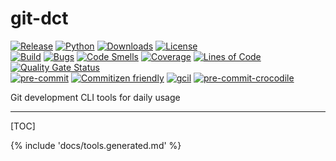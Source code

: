 # git-dct

[![Release](https://img.shields.io/pypi/v/git-dct?color=blue)](https://pypi.org/project/git-dct)
[![Python](https://img.shields.io/pypi/pyversions/git-dct?color=blue)](https://pypi.org/project/git-dct)
[![Downloads](https://img.shields.io/pypi/dm/git-dct?color=blue)](https://pypi.org/project/git-dct)
[![License](https://img.shields.io/gitlab/license/RadianDevCore/tools/git-dct?color=blue)](https://gitlab.com/RadianDevCore/tools/git-dct/-/blob/main/LICENSE)
<br />
[![Build](https://gitlab.com/RadianDevCore/tools/git-dct/badges/main/pipeline.svg)](https://gitlab.com/RadianDevCore/tools/git-dct/-/commits/main/)
[![Bugs](https://sonarcloud.io/api/project_badges/measure?project=RadianDevCore_git-dct&metric=bugs)](https://sonarcloud.io/dashboard?id=RadianDevCore_git-dct)
[![Code Smells](https://sonarcloud.io/api/project_badges/measure?project=RadianDevCore_git-dct&metric=code_smells)](https://sonarcloud.io/dashboard?id=RadianDevCore_git-dct)
[![Coverage](https://sonarcloud.io/api/project_badges/measure?project=RadianDevCore_git-dct&metric=coverage)](https://sonarcloud.io/dashboard?id=RadianDevCore_git-dct)
[![Lines of Code](https://sonarcloud.io/api/project_badges/measure?project=RadianDevCore_git-dct&metric=ncloc)](https://sonarcloud.io/dashboard?id=RadianDevCore_git-dct)
[![Quality Gate Status](https://sonarcloud.io/api/project_badges/measure?project=RadianDevCore_git-dct&metric=alert_status)](https://sonarcloud.io/dashboard?id=RadianDevCore_git-dct)
<br />
[![pre-commit](https://img.shields.io/badge/pre--commit-enabled-brightgreen?logo=pre-commit)](https://github.com/pre-commit/pre-commit)
[![Commitizen friendly](https://img.shields.io/badge/commitizen-friendly-brightgreen.svg)](https://commitizen-tools.github.io/commitizen/)
[![gcil](https://img.shields.io/badge/gcil-enabled-brightgreen?logo=gitlab)](https://radiandevcore.gitlab.io/tools/gcil)
[![pre-commit-crocodile](https://img.shields.io/badge/pre--commit--crocodile-enabled-brightgreen?logo=gitlab)](https://radiandevcore.gitlab.io/tools/pre-commit-crocodile)

Git development CLI tools for daily usage

---

[TOC]

<span class="page-break"></span>

{% include 'docs/tools.generated.md' %}
